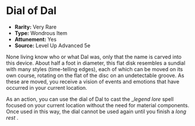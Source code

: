 # Dial of Dal

- **Rarity:** Very Rare
- **Type:** Wondrous Item
- **Attunement:** Yes
- **Source:** Level Up Advanced 5e

None living know who or what Dal was, only that the name is carved into this device. About half a foot in diameter, this flat disk resembles a sundial with many styles (time-telling edges), each of which can be moved on its own course, rotating on the flat of the disc on an undetectable groove. As these are moved, you receive a vision of events and emotions that have occurred in your current location.

As an action, you can use the dial of Dal to cast the __legend lore_  spell focused on your current location without the need for material components. Once used in this way, the dial cannot be used again until you finish a _long rest_ .
